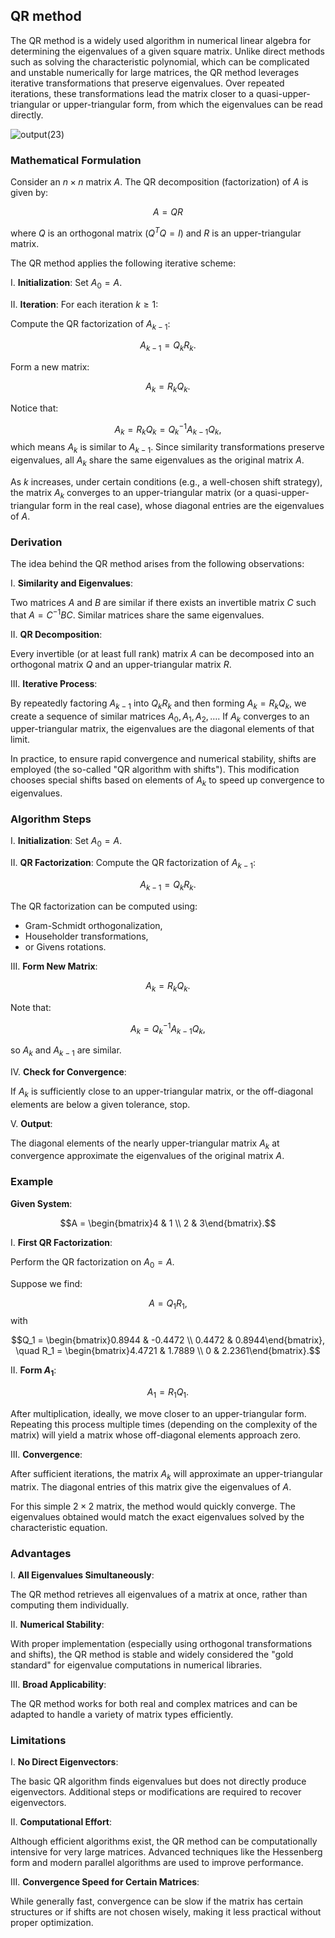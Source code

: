 ## QR method

The QR method is a widely used algorithm in numerical linear algebra for determining the eigenvalues of a given square matrix. Unlike direct methods such as solving the characteristic polynomial, which can be complicated and unstable numerically for large matrices, the QR method leverages iterative transformations that preserve eigenvalues. Over repeated iterations, these transformations lead the matrix closer to a quasi-upper-triangular or upper-triangular form, from which the eigenvalues can be read directly.

![output(23)](https://github.com/user-attachments/assets/d89e3cc0-b1e8-4fe4-8b85-b862ff00ded0)

### Mathematical Formulation

Consider an $n \times n$ matrix $A$. The QR decomposition (factorization) of $A$ is given by:

$$A = QR$$

where $Q$ is an orthogonal matrix ($Q^T Q = I$) and $R$ is an upper-triangular matrix.

The QR method applies the following iterative scheme:

I. **Initialization**: Set $A_0 = A$.

II. **Iteration**: For each iteration $k \geq 1$:

Compute the QR factorization of $A_{k-1}$:

$$A_{k-1} = Q_k R_k.$$

Form a new matrix:

$$A_k = R_k Q_k.$$

Notice that:

$$A_k = R_k Q_k = Q_k^{-1} A_{k-1} Q_k,$$
which means $A_k$ is similar to $A_{k-1}$. Since similarity transformations preserve eigenvalues, all $A_k$ share the same eigenvalues as the original matrix $A$.

As $k$ increases, under certain conditions (e.g., a well-chosen shift strategy), the matrix $A_k$ converges to an upper-triangular matrix (or a quasi-upper-triangular form in the real case), whose diagonal entries are the eigenvalues of $A$.

### Derivation

The idea behind the QR method arises from the following observations:

I. **Similarity and Eigenvalues**:  

Two matrices $A$ and $B$ are similar if there exists an invertible matrix $C$ such that $A = C^{-1} B C$. Similar matrices share the same eigenvalues.

II. **QR Decomposition**:  

Every invertible (or at least full rank) matrix $A$ can be decomposed into an orthogonal matrix $Q$ and an upper-triangular matrix $R$.

III. **Iterative Process**:  

By repeatedly factoring $A_{k-1}$ into $Q_k R_k$ and then forming $A_k = R_k Q_k$, we create a sequence of similar matrices $A_0, A_1, A_2, \ldots$. If $A_k$ converges to an upper-triangular matrix, the eigenvalues are the diagonal elements of that limit.

In practice, to ensure rapid convergence and numerical stability, shifts are employed (the so-called "QR algorithm with shifts"). This modification chooses special shifts based on elements of $A_k$ to speed up convergence to eigenvalues.

### Algorithm Steps

I. **Initialization**: Set $A_0 = A$.

II. **QR Factorization**: Compute the QR factorization of $A_{k-1}$:

$$A_{k-1} = Q_k R_k.$$

The QR factorization can be computed using:

- Gram-Schmidt orthogonalization,
- Householder transformations,
- or Givens rotations.

III. **Form New Matrix**:

$$A_k = R_k Q_k.$$

Note that:

$$A_k = Q_k^{-1} A_{k-1} Q_k,$$

so $A_k$ and $A_{k-1}$ are similar.

IV. **Check for Convergence**:

If $A_k$ is sufficiently close to an upper-triangular matrix, or the off-diagonal elements are below a given tolerance, stop.

V. **Output**:

The diagonal elements of the nearly upper-triangular matrix $A_k$ at convergence approximate the eigenvalues of the original matrix $A$.

### Example

**Given System**:  

$$A = \begin{bmatrix}4 & 1 \\ 2 & 3\end{bmatrix}.$$

I. **First QR Factorization**:

Perform the QR factorization on $A_0 = A$.

Suppose we find:

$$A = Q_1 R_1,$$
with

$$Q_1 = \begin{bmatrix}0.8944 & -0.4472 \\ 0.4472 & 0.8944\end{bmatrix}, \quad R_1 = \begin{bmatrix}4.4721 & 1.7889 \\ 0 & 2.2361\end{bmatrix}.$$

II. **Form $A_1$**:

$$A_1 = R_1 Q_1.$$

After multiplication, ideally, we move closer to an upper-triangular form. Repeating this process multiple times (depending on the complexity of the matrix) will yield a matrix whose off-diagonal elements approach zero.

III. **Convergence**:

After sufficient iterations, the matrix $A_k$ will approximate an upper-triangular matrix. The diagonal entries of this matrix give the eigenvalues of $A$.

For this simple $2 \times 2$ matrix, the method would quickly converge. The eigenvalues obtained would match the exact eigenvalues solved by the characteristic equation.

### Advantages

I. **All Eigenvalues Simultaneously**:

The QR method retrieves all eigenvalues of a matrix at once, rather than computing them individually.

II. **Numerical Stability**:

With proper implementation (especially using orthogonal transformations and shifts), the QR method is stable and widely considered the "gold standard" for eigenvalue computations in numerical libraries.

III. **Broad Applicability**:

The QR method works for both real and complex matrices and can be adapted to handle a variety of matrix types efficiently.

### Limitations

I. **No Direct Eigenvectors**:

The basic QR algorithm finds eigenvalues but does not directly produce eigenvectors. Additional steps or modifications are required to recover eigenvectors.

II. **Computational Effort**:

Although efficient algorithms exist, the QR method can be computationally intensive for very large matrices. Advanced techniques like the Hessenberg form and modern parallel algorithms are used to improve performance.

III. **Convergence Speed for Certain Matrices**:

While generally fast, convergence can be slow if the matrix has certain structures or if shifts are not chosen wisely, making it less practical without proper optimization.

